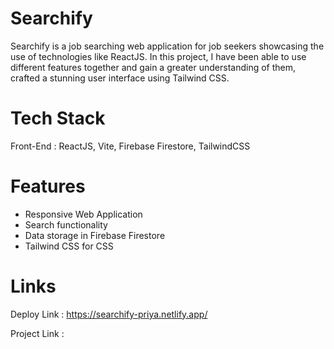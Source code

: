 # Searchify
Searchify is a job searching web application for job seekers showcasing the use of technologies like ReactJS. In this project, I have been able to use different features together and gain a greater understanding of them, crafted a stunning user interface using Tailwind CSS.

# Tech Stack
Front-End : ReactJS, Vite, Firebase Firestore, TailwindCSS

# Features
* Responsive Web Application
* Search functionality
* Data storage in Firebase Firestore
* Tailwind CSS for CSS

# Links
Deploy Link : https://searchify-priya.netlify.app/

Project Link : 




